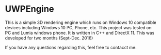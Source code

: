# UWPEngine

This is a simple 3D rendering engine which runs on Windows 10 compatible devices including Windows 10 PC, Phone, etc. 
This project was tested on PC and Lumia windows phone. It is written in C++ and DirectX 11. This was developed for two months (Sept-Dec. 2016)

If you have any questions regarding this, feel free to contacct me.
